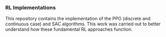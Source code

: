 ### RL Implementations

This repository contains the implementation of the PPO (discrete and continuous case) and SAC algorithms. This work was carried out to better understand how these fundamental RL approaches function.